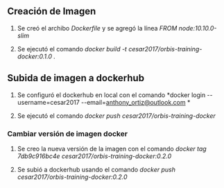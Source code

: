 ## Creación de Imagen

1. Se creó el archibo *Dockerfile* y se agregó la línea *FROM node:10.10.0-slim*

2. Se ejecutó el comando *docker build -t cesar2017/orbis-training-docker:0.1.0 .*

## Subida de imagen a dockerhub

1. Se configuró el dockerhub en local con el comando *docker login --username=cesar2017 --email=anthony_ortiz@outlook.com *

2. Se ejecutó el comando *docker push cesar2017/orbis-training-docker*

### Cambiar versión de imagen docker

1. Se creo la nueva versión de la imagen con el comando *docker tag 7db9c916bc4e cesar2017/orbis-training-docker:0.2.0*

2. Se subió a dockerhub usando el comando *docker push cesar2017/orbis-training-docker:0.2.0*

